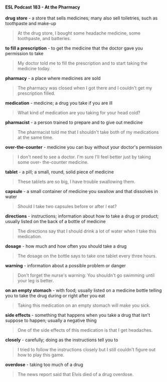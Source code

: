 #### ESL Podcast 183 - At the Pharmacy

**drug store** - a store that sells medicines; many also sell toiletries, such as
toothpaste and make-up

> At the drug store, I bought some headache medicine, some toothpaste, and
batteries.

**to fill a prescription** - to get the medicine that the doctor gave you permission
to take

> My doctor told me to fill the prescription and to start taking the medicine today.

**pharmacy** - a place where medicines are sold

> The pharmacy was closed when I got there and I couldn't get my prescription
filled.

**medication** - medicine; a drug you take if you are ill

> What kind of medication are you taking for your head cold?

**pharmacist** - a person trained to prepare and to give out medicine

> The pharmacist told me that I shouldn't take both of my medications at the
same time.

**over-the-counter** - medicine you can buy without your doctor's permission

> I don't need to see a doctor. I'm sure I'll feel better just by taking some over-
the-counter medicine.

**tablet** - a pill; a small, round, solid piece of medicine

> These tablets are so big, I have trouble swallowing them.

**capsule** - a small container of medicine you swallow and that dissolves in water

> Should I take two capsules before or after I eat?

**directions** - instructions; information about how to take a drug or product;
usually listed on the back of a bottle of medicine

> The directions say that I should drink a lot of water when I take this medication.

**dosage** - how much and how often you should take a drug

> The dosage on the bottle says to take one tablet every three hours.

**warning** - information about a possible problem or danger

> Don't forget the nurse's warning: You shouldn't go swimming until your leg is
better.

**on an empty stomach** - with food; usually listed on a medicine bottle telling you
to take the drug during or right after you eat

> Taking this medication on an empty stomach will make you sick.

**side effects** - something that happens when you take a drug that isn't suppose
to happen; usually a negative thing

> One of the side effects of this medication is that I get headaches.

**closely** - carefully; doing as the instructions tell you to

> I tried to follow the instructions closely but I still couldn't figure out how to play
this game.

**overdose** - taking too much of a drug

> The news report said that Elvis died of a drug overdose.

